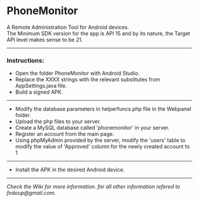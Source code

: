 # PhoneMonitor
A Remote Administration Tool for Android devices.<br/>
The Minimum SDK version for the app is API 15 and by its nature, the Target API level makes sense to be 21.
<hr/>
<h3>Instructions:</h3>
<ul>
<li>Open the folder PhoneMonitor with Android Studio.</li>
<li>Replace the XXXX strings with the relevant substitutes from AppSettings.java file.</li>
<li>Build a signed APK.</li>
</ul>
<hr/>
<ul>
<li>Modify the database parameters in helperfuncs.php file in the Webpanel folder.</li>
<li>Upload the php files to your server.</li>
<li>Create a MySQL database called 'phonemonitor' in your server.</li>
  <li>Register an account from the main page.</li>
  <li>Using phpMyAdmin provided by the server, modify the 'users' table to modify the value of 'Approved' column for the newly created account to 1</li>
</ul>
<hr/>
<ul>
<li>Install the APK in the desired Android device.</li>
</ul>
<hr/>
<i>Check the Wiki for more information.</i>
<i>for all other information refered to fodoup@gmail.com.</i>

